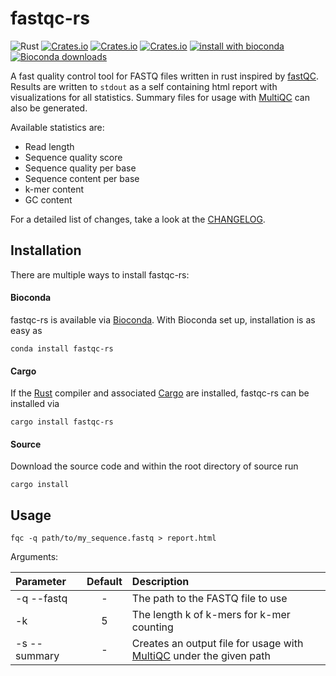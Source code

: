 # fastqc-rs

![Rust](https://github.com/fxwiegand/fastqc-rs/workflows/Rust/badge.svg)
[![Crates.io](https://img.shields.io/crates/d/fastqc-rs.svg?label=crates.io%20downloads)](https://crates.io/crates/fastqc-rs)
[![Crates.io](https://img.shields.io/crates/v/fastqc-rs.svg)](https://crates.io/crates/fastqc-rs)
[![Crates.io](https://img.shields.io/crates/l/fastqc-rs.svg)](https://crates.io/crates/fastqc-rs)
[![install with bioconda](https://img.shields.io/badge/install%20with-bioconda-brightgreen.svg?style=flat)](http://bioconda.github.io/recipes/fastqc-rs/README.html)
[![Bioconda downloads](https://img.shields.io/conda/dn/bioconda/fastqc-rs?label=bioconda%20downloads)](https://anaconda.org/bioconda/fastqc-rs)

A fast quality control tool for FASTQ files written in rust inspired by [fastQC](https://www.bioinformatics.babraham.ac.uk/projects/fastqc/). Results are written to `stdout` as a self containing html report with visualizations for all statistics. Summary files for usage with [MultiQC](https://multiqc.info) can also be generated.

Available statistics are:
- Read length
- Sequence quality score
- Sequence quality per base
- Sequence content per base
- k-mer content
- GC content

For a detailed list of changes, take a look at the [CHANGELOG](CHANGELOG.md).

## Installation

There are multiple ways to install fastqc-rs:

#### Bioconda

fastqc-rs is available via [Bioconda](https://bioconda.github.io).
With Bioconda set up, installation is as easy as

    conda install fastqc-rs

#### Cargo

If the [Rust](https://www.rust-lang.org/tools/install) compiler and associated [Cargo](https://github.com/rust-lang/cargo/) are installed, fastqc-rs can be installed via

    cargo install fastqc-rs

#### Source

Download the source code and within the root directory of source run

    cargo install

## Usage

```
fqc -q path/to/my_sequence.fastq > report.html
```

Arguments: 

| Parameter                 | Default       | Description   |	
| :------------------------ |:-------------:| :-------------|
| -q --fastq 	       |	-           |The path to the FASTQ file to use
| -k          | 5           |The length k of k-mers for k-mer counting
| -s --summary          | -           |Creates an output file for usage with [MultiQC](https://multiqc.info) under the given path
